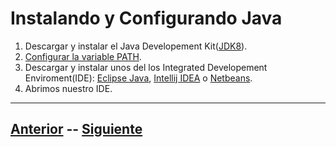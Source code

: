 # Instalando y Configurando Java

1. Descargar y instalar el Java Developement Kit([JDK8](https://www.oracle.com/technetwork/java/javase/downloads/jdk8-downloads-2133151.html)).
2. [Configurar la variable PATH](pathconfig.md).
3. Descargar y instalar unos del los Integrated Developement Enviroment(IDE): [Eclipse Java](https://www.eclipse.org/downloads/download.php?file=/oomph/epp/2019-09/R/eclipse-inst-win64.exe), [Intellij IDEA](https://www.jetbrains.com/idea/download/) o [Netbeans](https://netbeans.apache.org/download/index.html).
4. Abrimos nuestro IDE.
***
## [Anterior](Inicio.md)  --  [Siguiente](page1.md)